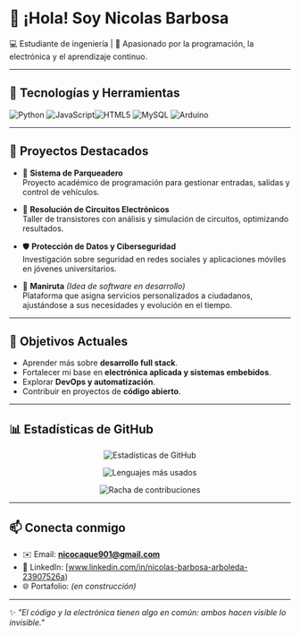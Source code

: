 # 👋 ¡Hola! Soy Nicolas Barbosa  

💻 Estudiante de ingeniería | 🚀 Apasionado por la programación, la electrónica y el aprendizaje continuo.  

---

## 🧰 Tecnologías y Herramientas  

![Python](https://img.shields.io/badge/Python-3776AB?style=for-the-badge&logo=python&logoColor=white)
![JavaScript](https://img.shields.io/badge/JavaScript-F7DF1E?style=for-the-badge&logo=javascript&logoColor=black)![HTML5](https://img.shields.io/badge/HTML5-E34F26?style=for-the-badge&logo=html5&logoColor=white)
![MySQL](https://img.shields.io/badge/MySQL-005C84?style=for-the-badge&logo=mysql&logoColor=white)
![Arduino](https://img.shields.io/badge/Arduino-00979D?style=for-the-badge&logo=arduino&logoColor=white)


---

## 📌 Proyectos Destacados  

- 🚗 **Sistema de Parqueadero**  
  Proyecto académico de programación para gestionar entradas, salidas y control de vehículos.  

- 🧮 **Resolución de Circuitos Electrónicos**  
  Taller de transistores con análisis y simulación de circuitos, optimizando resultados.  

- 🛡️ **Protección de Datos y Ciberseguridad**  
  Investigación sobre seguridad en redes sociales y aplicaciones móviles en jóvenes universitarios.  

- 🧠 **Maniruta** *(Idea de software en desarrollo)*  
  Plataforma que asigna servicios personalizados a ciudadanos, ajustándose a sus necesidades y evolución en el tiempo.  

---

## 🎯 Objetivos Actuales  

- Aprender más sobre **desarrollo full stack**.  
- Fortalecer mi base en **electrónica aplicada y sistemas embebidos**.  
- Explorar **DevOps y automatización**.  
- Contribuir en proyectos de **código abierto**.  

---

## 📊 Estadísticas de GitHub  

<p align="center">
  <img src="https://github-readme-stats.vercel.app/api?username=TU-USUARIO&show_icons=true&theme=radical" alt="Estadísticas de GitHub" />
</p>

<p align="center">
  <img src="https://github-readme-stats.vercel.app/api/top-langs/?username=TU-USUARIO&layout=compact&theme=radical" alt="Lenguajes más usados" />
</p>

<p align="center">
  <img src="https://github-readme-streak-stats.herokuapp.com/?user=TU-USUARIO&theme=radical" alt="Racha de contribuciones" />
</p>

---

## 📫 Conecta conmigo  

- ✉️ Email: **nicocaque901@gmail.com**  
- 💼 LinkedIn: [www.linkedin.com/in/nicolas-barbosa-arboleda-23907526a)  
- 🌐 Portafolio: *(en construcción)*  

---

✨ *"El código y la electrónica tienen algo en común: ambos hacen visible lo invisible."*  
